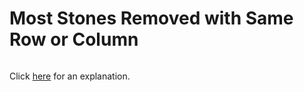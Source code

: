 # Most Stones Removed with Same Row or Column 

~~~java

~~~

Click [here](Explanation.md) for an explanation.

